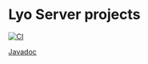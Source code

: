 # Lyo Server projects

[![CI](https://github.com/eclipse/lyo.server/workflows/CI/badge.svg?branch=master)](https://github.com/eclipse/lyo.server/actions?query=workflow%3ACI)

[Javadoc](https://download.eclipse.org/lyo/docs/server/latest/)
